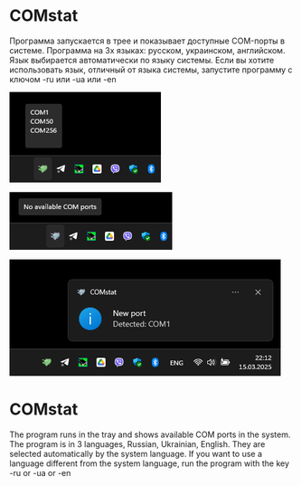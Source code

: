 # COMstat
Программа запускается в трее и показывает доступные COM-порты в системе.
Программа на 3х языках: русском, украинском, английском.
Язык выбирается автоматически по языку системы.
Если вы хотите использовать язык, отличный от языка системы, запустите программу с ключом -ru или -ua или -en

![Иллюстрация к проекту](https://github.com/alex-kiev/COMstat/blob/main/2.png)

![Иллюстрация к проекту](https://github.com/alex-kiev/COMstat/blob/main/3.png)

![Иллюстрация к проекту](https://github.com/alex-kiev/COMstat/blob/main/1.png)

# COMstat
The program runs in the tray and shows available COM ports in the system.
The program is in 3 languages, Russian, Ukrainian, English.
They are selected automatically by the system language.
If you want to use a language different from the system language, run the program with the key -ru or -ua or -en
